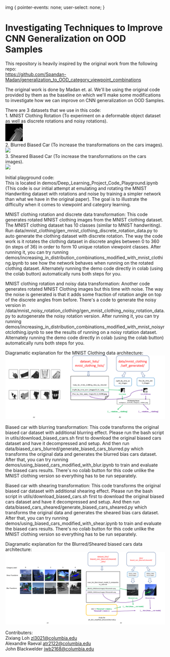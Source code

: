img {
  pointer-events: none;
  user-select: none;
}  

# Investigating Techniques to Improve CNN Generalization on OOD Samples  

This repository is heavily inspired by the original work from the following repo:  
https://github.com/Spandan-Madan/generalization_to_OOD_category_viewpoint_combinations  
  
The original work is done by Madan et. al. We'll be using the original code provided by them as the baseline on which we'll make some modifications to investigate how we can improve on CNN generalization on OOD Samples.  
  
There are 3 datasets that we use in this code:  
1\. MNIST Clothing Rotation (To experiment on a deformable object dataset as well as discrete rotations and noisy rotations).  
<a href="docs/images/"><img src="docs/images/mnist_clothing_samples.gif" width="55"></a>  
2\. Blurred Biased Car (To increase the transformations on the cars images).  
<a href="docs/images/"><img src="docs/images/biased_cars_blurred_samples.gif" width="150"></a>  
3\. Sheared Biased Car (To increase the transformations on the cars images).  
<a href="docs/images/"><img src="docs/images/biased_cars_sheared_samples.gif" width="150"></a>  

Initial playground code:  
This is located in demos/Deep_Learning_Project_Code_Playground.ipynb  
(This code is our initial attempt at emulating and rotating the MNIST Handwriting dataset with rotations and noise by training a simpler network than what we have in the original paper). The goal is to illustrate the difficulty when it comes to viewpoint and category learning.  

MNIST clothing rotation and discrete data transformation:
This code generates rotated MNIST clothing images from the MNIST clothing dataset. The MNIST clothing dataset has 10 classes (similar to MNIST handwriting). Run data/mnist_clothing/gen_mnist_clothing_discrete_rotation_data.py to auto generate the clothing dataset with discrete rotation. The way the code work is it rotates the clothing dataset in discrete angles between 0 to 360 (in steps of 36) in order to form 10 unique rotation viewpoint classes. After running it, you can try running demos/increasing_in_distribution_combinations_modified_with_mnist_clothing.ipynb to see how the network behaves when running on the rotated clothing dataset. Alternately running the demo code directly in colab (using the colab button) automatically runs both steps for you.     
  
MNIST clothing rotation and noisy data transformation:
Another code generates rotated MNIST Clothing images but this time with noise. The way the noise is generated is that it adds some fraction of rotation angle on top of the discrete angles from before. There's a code to generate the noisy version in /data/mnist_noisy_rotation_clothing/gen_mnist_clothing_noisy_rotation_data.py to autogenerate the noisy rotation version. After running it, you can try running demos/increasing_in_distribution_combinations_modified_with_mnist_noisyrotclothing.ipynb to see the results of running on a noisy rotation dataset. Alternately running the demo code directly in colab (using the colab button) automatically runs both steps for you.    
  
Diagramatic explanation for the MNIST Clothing data architecture:  
<a href="docs/images/"><img src="docs/images/MNIST_Clothing_Data_Architecture.png" width="900"></a>  

Biased car with blurring transformation:
This code transforms the original biased car dataset with additional blurring effect. Please run the bash script in utils/download_biased_cars.sh first to download the original biased cars dataset and have it decompressed and setup. And then run data/biased_cars_blurred/generate_biased_cars_blurred.py which transforms the original data and generates the blurred bias cars dataset. After that, you can try running demos/using_biased_cars_modified_with_blur.ipynb to train and evaluate the biased cars results. There's no colab button for this code unlike the MNIST clothing version so everything has to be run separately.  
  
Biased car with shearing transformation:
This code transforms the original biased car dataset with additional shearing effect. Please run the bash script in utils/download_biased_cars.sh first to download the original biased cars dataset and have it decompressed and setup. And then run data/biased_cars_sheared/generate_biased_cars_sheared.py which transforms the original data and generates the sheared bias cars dataset. After that, you can try running demos/using_biased_cars_modified_with_shear.ipynb to train and evaluate the biased cars results. There's no colab button for this code unlike the MNIST clothing version so everything has to be run separately. 
  
Diagramatic explanation for the Blurred/Sheared biased cars data architecture:  
<a href="docs/images/"><img src="docs/images/Biased_Cars_Blurred_Sheared_Data_Architecture.png" width="900"></a>  
  
Contributers:  
Zixiang Loh zl3021@columbia.edu  
Alexandre Raeval atr2122@columbia.edu  
John Blackwelder jwb2168@columbia.edu  
